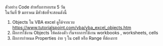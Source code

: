 ตัวอย่าง Code สำหรับการอบรม 5 วัน <br>
ในวันที่ 9 มกราคม มีหัวข้อที่จะสอนดังนี้ <br>
1) Objects ใน VBA excel ดูได้จากเวบ https://www.tutorialspoint.com/vba/vba_excel_objects.htm <br>
2) ฝึกการใช้งาน Objects ให้คล่องตัว เริ่มจากการใช้งาน workbooks , worksheets, cells <br>
3) ฝึกการกำหนด Properties ง่าย ๆ ใน cell หรือ Range ที่ต้องการ <br>
